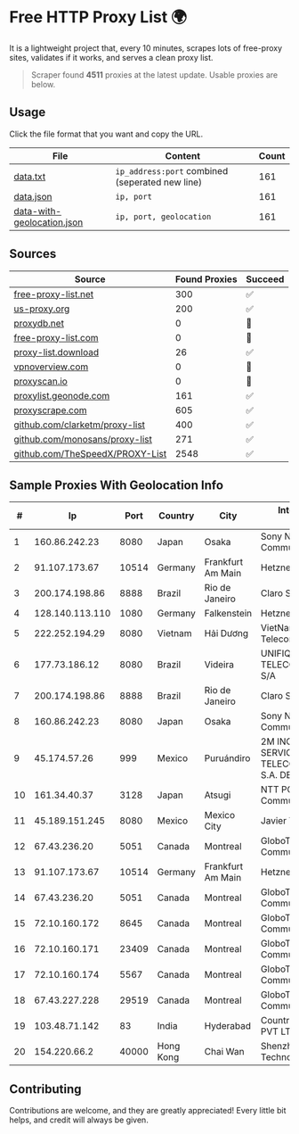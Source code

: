 
# Free HTTP Proxy List 🌍

It is a lightweight project that, every 10 minutes, scrapes lots of free-proxy sites, validates if it works, and serves a clean proxy list.


> Scraper found **4511** proxies at the latest update. Usable proxies are below.

## Usage

Click the file format that you want and copy the URL.


|File|Content|Count|
|----|-------|-----|
|[data.txt](https://raw.githubusercontent.com/themiralay/Proxy-List-World/master/data.txt)|`ip_address:port` combined (seperated new line)|161|
|[data.json](https://raw.githubusercontent.com/themiralay/Proxy-List-World/master/data.json)|`ip, port`|161|
|[data-with-geolocation.json](https://raw.githubusercontent.com/themiralay/Proxy-List-World/master/data-with-geolocation.json)|`ip, port, geolocation`|161|

## Sources

|Source|Found Proxies|Succeed|
|------|-------------|-------|
|[free-proxy-list.net](https://free-proxy-list.net)|300|✅|
|[us-proxy.org](https://www.us-proxy.org)|200|✅|
|[proxydb.net](http://proxydb.net)|0|🚫|
|[free-proxy-list.com](https://free-proxy-list.com/?page=&port=&type%5B%5D=http&type%5B%5D=https&up_time=0&search=Search)|0|🚫|
|[proxy-list.download](https://www.proxy-list.download/HTTP)|26|✅|
|[vpnoverview.com](https://vpnoverview.com/privacy/anonymous-browsing/free-proxy-servers)|0|🚫|
|[proxyscan.io](https://www.proxyscan.io)|0|🚫|
|[proxylist.geonode.com](https://proxylist.geonode.com/api/proxy-list?limit=300&page=1&sort_by=lastChecked&sort_type=desc&protocols=http,https)|161|✅|
|[proxyscrape.com](https://api.proxyscrape.com/v2/?request=displayproxies&protocol=http&timeout=10000&country=all&ssl=all&anonymity=all)|605|✅|
|[github.com/clarketm/proxy-list](https://raw.githubusercontent.com/clarketm/proxy-list/master/proxy-list-raw.txt)|400|✅|
|[github.com/monosans/proxy-list](https://raw.githubusercontent.com/monosans/proxy-list/main/proxies/http.txt)|271|✅|
|[github.com/TheSpeedX/PROXY-List](https://raw.githubusercontent.com/TheSpeedX/PROXY-List/master/http.txt)|2548|✅|


## Sample Proxies With Geolocation Info

|#|Ip|Port|Country|City|Internet Service Provider|
|-|--|----|-------|----|-------------------------|
|1|160.86.242.23|8080|Japan|Osaka|Sony Network Communications Inc|
|2|91.107.173.67|10514|Germany|Frankfurt Am Main|Hetzner Online AG|
|3|200.174.198.86|8888|Brazil|Rio de Janeiro|Claro S.A|
|4|128.140.113.110|1080|Germany|Falkenstein|Hetzner Online GmbH|
|5|222.252.194.29|8080|Vietnam|Hải Dương|VietNam Post and Telecom Corporation|
|6|177.73.186.12|8080|Brazil|Videira|UNIFIQUE TELECOMUNICACOES S/A|
|7|200.174.198.86|8888|Brazil|Rio de Janeiro|Claro S.A|
|8|160.86.242.23|8080|Japan|Osaka|Sony Network Communications Inc|
|9|45.174.57.26|999|Mexico|Puruándiro|2M INGENIERIA Y SERVICIOS EN TELECOMUNICACIONES S.A. DE C.V|
|10|161.34.40.37|3128|Japan|Atsugi|NTT PC Communications, Inc.|
|11|45.189.151.245|8080|Mexico|Mexico City|Javier Tamayo Garcia|
|12|67.43.236.20|5051|Canada|Montreal|GloboTech Communications|
|13|91.107.173.67|10514|Germany|Frankfurt Am Main|Hetzner Online AG|
|14|67.43.236.20|5051|Canada|Montreal|GloboTech Communications|
|15|72.10.160.172|8645|Canada|Montreal|GloboTech Communications|
|16|72.10.160.171|23409|Canada|Montreal|GloboTech Communications|
|17|72.10.160.174|5567|Canada|Montreal|GloboTech Communications|
|18|67.43.227.228|29519|Canada|Montreal|GloboTech Communications|
|19|103.48.71.142|83|India|Hyderabad|Country Online Services PVT LTD|
|20|154.220.66.2|40000|Hong Kong|Chai Wan|Shenzhen Wanghu Technology Co|



## Contributing

Contributions are welcome, and they are greatly appreciated! Every
little bit helps, and credit will always be given.


